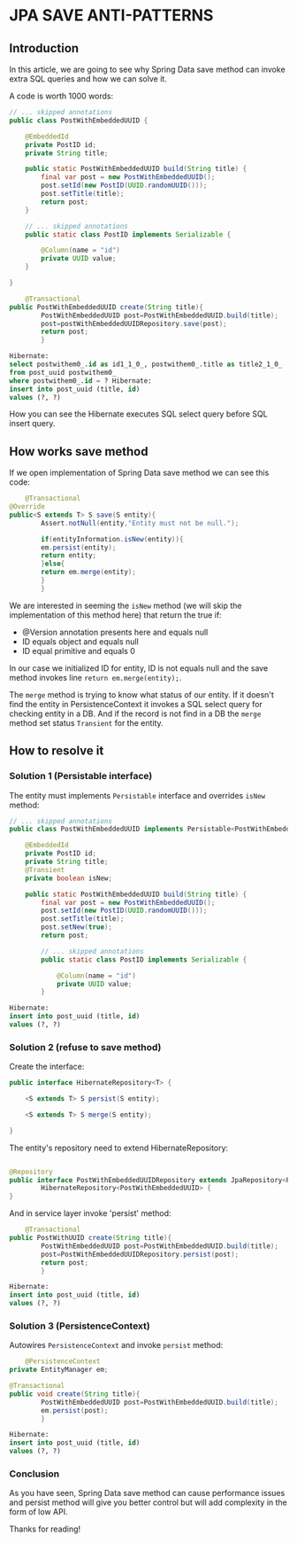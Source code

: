 # JPA SAVE ANTI-PATTERNS

## Introduction

In this article, we are going to see why Spring Data save method can invoke extra SQL queries
and how we can solve it.

A code is worth 1000 words:

```java
// ... skipped annotations
public class PostWithEmbeddedUUID {

    @EmbeddedId
    private PostID id;
    private String title;

    public static PostWithEmbeddedUUID build(String title) {
        final var post = new PostWithEmbeddedUUID();
        post.setId(new PostID(UUID.randomUUID()));
        post.setTitle(title);
        return post;
    }

    // ... skipped annotations
    public static class PostID implements Serializable {

        @Column(name = "id")
        private UUID value;
    }

}
```

```java
    @Transactional
public PostWithEmbeddedUUID create(String title){
        PostWithEmbeddedUUID post=PostWithEmbeddedUUID.build(title);
        post=postWithEmbeddedUUIDRepository.save(post);
        return post;
        }
```

```sql
Hibernate:
select postwithem0_.id as id1_1_0_, postwithem0_.title as title2_1_0_
from post_uuid postwithem0_
where postwithem0_.id = ? Hibernate:
insert into post_uuid (title, id)
values (?, ?)
```

How you can see the Hibernate executes SQL select query before SQL insert query.

## How works save method

If we open implementation of Spring Data save method we can see this code:

```java
    @Transactional
@Override
public<S extends T> S save(S entity){
        Assert.notNull(entity,"Entity must not be null.");

        if(entityInformation.isNew(entity)){
        em.persist(entity);
        return entity;
        }else{
        return em.merge(entity);
        }
        }
```

We are interested in seeming the `isNew` method (we will skip the implementation of this method here)
that return the true if:

- @Version annotation presents here and equals null
- ID equals object and equals null
- ID equal primitive and equals 0

In our case we initialized ID for entity, ID is not equals null and the save method invokes
line `return em.merge(entity);`.

The `merge` method is trying to know what status of our entity. If it doesn't find the entity in PersistenceContext
it invokes a SQL select query for checking entity in a DB. And if the record is not find in a DB
the `merge` method set status `Transient` for the entity.

## How to resolve it

### Solution 1 (Persistable interface)

The entity must implements `Persistable` interface and overrides `isNew` method:

```java
// ... skipped annotations
public class PostWithEmbeddedUUID implements Persistable<PostWithEmbeddedUUID.PostID> {

    @EmbeddedId
    private PostID id;
    private String title;
    @Transient
    private boolean isNew;

    public static PostWithEmbeddedUUID build(String title) {
        final var post = new PostWithEmbeddedUUID();
        post.setId(new PostID(UUID.randomUUID()));
        post.setTitle(title);
        post.setNew(true);
        return post;

        // ... skipped annotations
        public static class PostID implements Serializable {

            @Column(name = "id")
            private UUID value;
        }
```

```sql
Hibernate:
insert into post_uuid (title, id)
values (?, ?)
```

### Solution 2 (refuse to save method)

Create the interface:

```java
public interface HibernateRepository<T> {

    <S extends T> S persist(S entity);

    <S extends T> S merge(S entity);

}
```

The entity's repository need to extend HibernateRepository:

```java

@Repository
public interface PostWithEmbeddedUUIDRepository extends JpaRepository<PostWithEmbeddedUUID, UUID>,
        HibernateRepository<PostWithEmbeddedUUID> {
}
```

And in service layer invoke 'persist' method:

```java
    @Transactional
public PostWithUUID create(String title){
        PostWithEmbeddedUUID post=PostWithEmbeddedUUID.build(title);
        post=PostWithEmbeddedUUIDRepository.persist(post);
        return post;
        }
```

```sql
Hibernate:
insert into post_uuid (title, id)
values (?, ?)
```

### Solution 3 (PersistenceContext)

Autowires `PersistenceContext` and invoke `persist` method:

```java
    @PersistenceContext
private EntityManager em;

@Transactional
public void create(String title){
        PostWithEmbeddedUUID post=PostWithEmbeddedUUID.build(title);
        em.persist(post);
        }
```

```sql
Hibernate:
insert into post_uuid (title, id)
values (?, ?)
```

### Conclusion

As you have seen, Spring Data save method can cause performance issues and
persist method will give you better control but will add complexity in the form of low API.

Thanks for reading!

